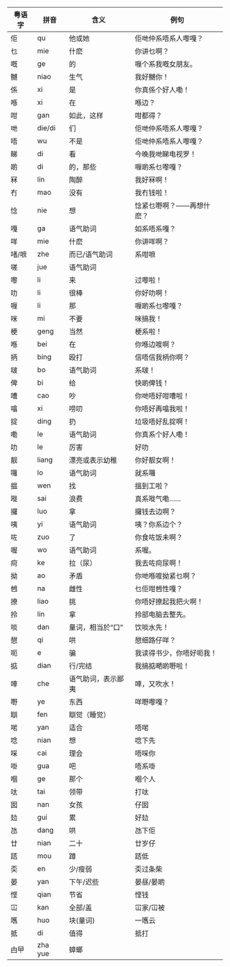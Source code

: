 | 粤语字 | 拼音    | 含义              | 例句                   |
|--------|---------|-------------------|------------------------|
| 佢     | qu      | 他或她            | 佢哋仲系唔系人嚟嘎？    |
| 乜     | mie     | 什麽              | 你讲乜啊？              |
| 嘅     | ge      | 的                | 喱个系我嘅女朋友。      |
| 嬲     | niao    | 生气              | 我好嬲你！              |
| 係     | xi      | 是                | 你真係个好人嘞！        |
| 喺     | xi      | 在                | 喺边？                  |
| 咁     | gan     | 如此，这样         | 咁都得？                |
| 哋     | die/di  | 们                | 佢哋仲系唔系人嚟嘎？    |
| 唔     | wu      | 不是              | 佢哋仲系唔系人嚟嘎？    |
| 睇     | di      | 看                | 今晚我哋睇电视罗！      |
| 啲     | di      | 的，那些           | 喱啲系乜嚟嘎？          |
| 冧     | lin     | 陶醉              | 我好冧啊！              |
| 冇     | mao     | 没有              | 我冇钱啦！              |
| 惗     | nie     | 想                | 惗紧乜嘢啊？——再想什麽？ |
| 嘎     | ga      | 语气助词          | 如系唔系嘎？            |
| 咩     | mie     | 什麽              | 你讲咩啊？              |
| 啫/嗻  | zhe     | 而已/语气助词     | 系咁嗻                 |
| 嗟     | jue     | 语气助词          |                        |
| 嚟     | li      | 来                | 过嚟啦！                |
| 叻     | li      | 很棒              | 你好叻啊！              |
| 喱     | li      | 那                | 喱啲系乜嚟嘎？          |
| 咪     | mi      | 不要              | 咪搞我！                |
| 梗     | geng    | 当然              | 梗系啦！                |
| 喺     | bei     | 在                | 你喺边喥啊？            |
| 抦     | bing    | 殴打              | 信唔信我柄你啊？        |
| 啵     | bo      | 语气助词          | 系啵！                  |
| 俾     | bi      | 给                | 快啲俾钱！              |
| 嘈     | cao     | 吵                | 你哋唔好咁嘈啦！        |
| 噏     | xi      | 唠叨              | 你唔好再噏我啦！        |
| 掟     | ding    | 扔                | 垃圾唔好乱掟啊！        |
| 嘞     | le      | 语气助词          | 你真系个好人嘞！        |
| 叻     | le      | 厉害              | 好叻                   |
| 靓     | liang   | 漂亮或表示幼稚    | 你好靓女啊！            |
| 囖     | lo      | 语气助词          | 就系囖                 |
| 揾     | wen     | 找                | 搵到工啦？              |
| 嘥     | sai     | 浪费              | 真系嘥气嘞……           |
| 攞     | luo     | 拿                | 攞钱去边啊？            |
| 咦     | yi      | 语气助词          | 咦？你系边个？           |
| 咗     | zuo     | 了                | 你食咗饭未啊？          |
| 喔     | wo      | 语气助词          | 系喔。                  |
| 疴     | ke      | 拉（尿）            | 我去咗疴尿啊！          |
| 拗     | ao      | 矛盾              | 你哋喺喥拗紧乜啊？      |
| 乸     | na      | 雌性              | 乜佢咁乸性嘎？          |
| 撩     | liao    | 挑                | 你唔好撩起我把火啊！    |
| 拎     | lin     | 拿                | 拎部电脑去整先。        |
| 啖     | dan     | 量词，相当於“口”   | 饮啖水先！              |
| 憇     | qi      | 哄                | 憇细路仔咩？            |
| 呃     | e       | 骗                | 我读得书少，你唔好呃我！ |
| 掂     | dian    | 行/完结           | 我搞掂嗮啲嘢啦！        |
| 唓     | che     | 语气助词，表示鄙夷 | 唓，又吹水！             |
| 嘢     | ye      | 东西              | 咩嘢嚟嘎？              |
| 瞓     | fen     | 瞓觉（睡觉）        |                        |
| 啱     | yan     | 适合              | 唔啱                   |
| 唸     | nian    | 想                | 唸下先                 |
| 啋     | cai     | 理会              | 唔啋你                 |
| 啩     | gua     | 吧                | 唔系啩                 |
| 嗰     | ge      | 那个              | 嗰个人                 |
| 呔     | tai     | 领带              | 打呔                   |
| 囡     | nan     | 女孩              | 仔囡                   |
| 攰     | gui     | 累                | 好攰                   |
| 氹     | dang    | 哄                | 氹下佢                 |
| 廿     | nian    | 二十              | 廿岁仔                 |
| 踎     | mou     | 蹲                | 踎低                   |
| 奀     | en      | 少/瘦弱           | 奀过条柴               |
| 晏     | yan     | 下午/迟些         | 晏昼/晏啲              |
| 悭     | qian    | 节省              | 悭钱                   |
| 冚     | kan     | 全部/盖           | 冚家/冚被              |
| 嚿     | huo     | 块(量词)          | 一嚿云                 |
| 抵     | di      | 值得              | 抵打                   |
| 甴曱   | zha yue | 蟑螂              |                        |
